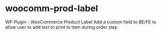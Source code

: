 # woocomm-prod-label
WP Plugin - WooCommerce Product Label
Add a custom field to BE/FE to allow user to add text to print to item during order step

